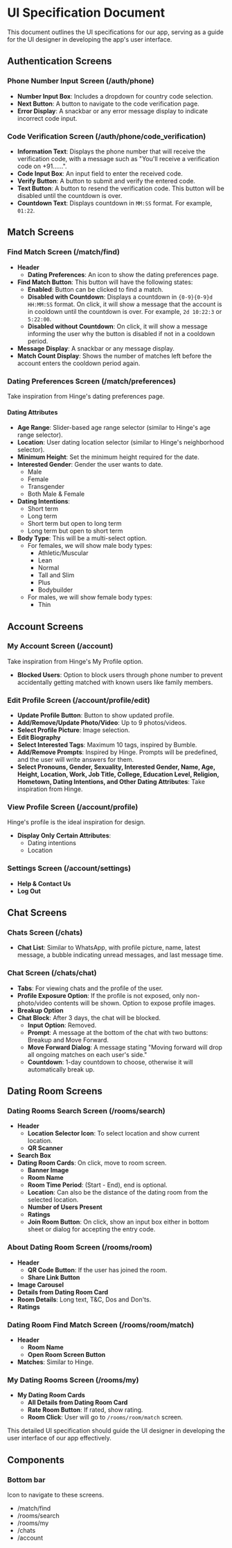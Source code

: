 # UI Specification Document

This document outlines the UI specifications for our app, serving as a guide for the UI designer in developing the app's user interface.

## Authentication Screens

### Phone Number Input Screen (/auth/phone)
- **Number Input Box**: Includes a dropdown for country code selection.
- **Next Button**: A button to navigate to the code verification page.
- **Error Display**: A snackbar or any error message display to indicate incorrect code input.

### Code Verification Screen (/auth/phone/code_verification)
- **Information Text**: Displays the phone number that will receive the verification code, with a message such as "You'll receive a verification code on +91......".
- **Code Input Box**: An input field to enter the received code.
- **Verify Button**: A button to submit and verify the entered code.
- **Text Button**: A button to resend the verification code. This button will be disabled until the countdown is over.
- **Countdown Text**: Displays countdown in `MM:SS` format. For example, `01:22`.

## Match Screens

### Find Match Screen (/match/find)
- **Header**
  - **Dating Preferences**: An icon to show the dating preferences page.
- **Find Match Button**: This button will have the following states:
  - **Enabled**: Button can be clicked to find a match.
  - **Disabled with Countdown**: Displays a countdown in `{0-9}{0-9}d HH:MM:SS` format. On click, it will show a message that the account is in cooldown until the countdown is over. For example, `2d 10:22:3` or `5:22:00`.
  - **Disabled without Countdown**: On click, it will show a message informing the user why the button is disabled if not in a cooldown period.
- **Message Display**: A snackbar or any message display.
- **Match Count Display**: Shows the number of matches left before the account enters the cooldown period again.

### Dating Preferences Screen (/match/preferences)
Take inspiration from Hinge's dating preferences page.

#### Dating Attributes
- **Age Range**: Slider-based age range selector (similar to Hinge's age range selector).
- **Location**: User dating location selector (similar to Hinge's neighborhood selector).
- **Minimum Height**: Set the minimum height required for the date.
- **Interested Gender**: Gender the user wants to date.
  - Male
  - Female
  - Transgender
  - Both Male & Female
- **Dating Intentions**:
  - Short term
  - Long term
  - Short term but open to long term
  - Long term but open to short term
- **Body Type**: This will be a multi-select option.
  - For females, we will show male body types:
    - Athletic/Muscular
    - Lean
    - Normal
    - Tall and Slim
    - Plus
    - Bodybuilder
  - For males, we will show female body types:
    - Thin

## Account Screens

### My Account Screen (/account)
Take inspiration from Hinge's My Profile option.
- **Blocked Users**: Option to block users through phone number to prevent accidentally getting matched with known users like family members.

### Edit Profile Screen (/account/profile/edit)
- **Update Profile Button**: Button to show updated profile.
- **Add/Remove/Update Photo/Video**: Up to 9 photos/videos.
- **Select Profile Picture**: Image selection.
- **Edit Biography**
- **Select Interested Tags**: Maximum 10 tags, inspired by Bumble.
- **Add/Remove Prompts**: Inspired by Hinge. Prompts will be predefined, and the user will write answers for them.
- **Select Pronouns, Gender, Sexuality, Interested Gender, Name, Age, Height, Location, Work, Job Title, College, Education Level, Religion, Hometown, Dating Intentions, and Other Dating Attributes**: Take inspiration from Hinge.

### View Profile Screen (/account/profile)
Hinge's profile is the ideal inspiration for design.
- **Display Only Certain Attributes**: 
  - Dating intentions
  - Location

### Settings Screen (/account/settings)
- **Help & Contact Us**
- **Log Out**

## Chat Screens

### Chats Screen (/chats)
- **Chat List**: Similar to WhatsApp, with profile picture, name, latest message, a bubble indicating unread messages, and last message time.

### Chat Screen (/chats/chat)
- **Tabs**: For viewing chats and the profile of the user.
- **Profile Exposure Option**: If the profile is not exposed, only non-photo/video contents will be shown. Option to expose profile images.
- **Breakup Option**
- **Chat Block**: After 3 days, the chat will be blocked.
  - **Input Option**: Removed.
  - **Prompt**: A message at the bottom of the chat with two buttons: Breakup and Move Forward.
  - **Move Forward Dialog**: A message stating "Moving forward will drop all ongoing matches on each user's side."
  - **Countdown**: 1-day countdown to choose, otherwise it will automatically break up.

## Dating Room Screens

### Dating Rooms Search Screen (/rooms/search)
- **Header**
  - **Location Selector Icon**: To select location and show current location.
  - **QR Scanner**
- **Search Box**
- **Dating Room Cards**: On click, move to room screen.
  - **Banner Image**
  - **Room Name**
  - **Room Time Period**: (Start - End), end is optional.
  - **Location**: Can also be the distance of the dating room from the selected location.
  - **Number of Users Present**
  - **Ratings**
  - **Join Room Button**: On click, show an input box either in bottom sheet or dialog for accepting the entry code.

### About Dating Room Screen (/rooms/room)
- **Header**
  - **QR Code Button**: If the user has joined the room.
  - **Share Link Button**
- **Image Carousel**
- **Details from Dating Room Card**
- **Room Details**: Long text, T&C, Dos and Don'ts.
- **Ratings**

### Dating Room Find Match Screen (/rooms/room/match)
- **Header**
  - **Room Name**
  - **Open Room Screen Button**
- **Matches**: Similar to Hinge.

### My Dating Rooms Screen (/rooms/my)
- **My Dating Room Cards**
  - **All Details from Dating Room Card**
  - **Rate Room Button**: If rated, show rating.
  - **Room Click**: User will go to `/rooms/room/match` screen.

This detailed UI specification should guide the UI designer in developing the user interface of our app effectively.

## Components
### Bottom bar
Icon to navigate to these screens.
* /match/find
* /rooms/search
* /rooms/my
* /chats
* /account